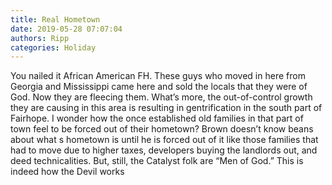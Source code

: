 ```yaml
---
title: Real Hometown
date: 2019-05-28 07:07:04
authors: Ripp
categories: Holiday
---
```


 You nailed it African American FH.  These guys who moved in here from Georgia and Mississippi came here and sold the locals that they were of God.  Now they are fleecing them.
What’s more, the out-of-control growth they are causing in this area is resulting in gentrification in the south part of Fairhope.
I wonder how the once established old families in that part of town feel to be forced out of their hometown?
Brown doesn’t know beans about what s hometown is until he is forced out of it like those families that had to move due to higher taxes, developers buying the landlords out, and deed technicalities.
But, still, the Catalyst folk are “Men of God.” This is indeed how the Devil works